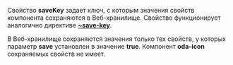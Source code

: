 ﻿Свойство **saveKey** задает ключ, с которым значения свойств компонента сохраняются в Веб-хранилище. Свойство функционирует аналогично директиве [**~save-key**](https://odajs.org/#learn#learn/docs/guide/structure/template/jsx/directives/~save-key.md).

В Веб-хранилище сохраняются значения только тех свойств, у которых параметр **save** установлен в значение **true**. Компонент **oda-icon** сохраняемых свойств не имеет.

